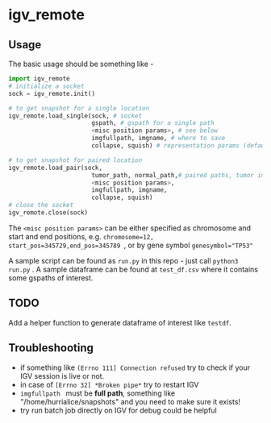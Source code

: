 # igv_remote

## Usage

The basic usage should be something like - 

```python
import igv_remote
# initialize a socket
sock = igv_remote.init()

# to get snapshot for a single location
igv_remote.load_single(sock, # socket
                       gspath, # gspath for a single path
                       <misc position params>, # see below
                       imgfullpath, imgname, # where to save
                       collapse, squish) # representation params (default=F,T)

# to get snapshot for paired location
igv_remote.load_pair(sock, 
                       tumor_path, normal_path,# paired paths, tumor in the upper track
                       <misc position params>, 
                       imgfullpath, imgname, 
                       collapse, squish) 
# close the socket
igv_remote.close(sock)
```

The `<misc position params>` can be either specified as chromosome and start and end positions, e.g. `chromosome=12, start_pos=345729,end_pos=345789 `, or by gene symbol `genesymbol="TP53"`

A sample script can be found as `run.py` in this repo - just call `python3 run.py` . A sample dataframe can be found at `test_df.csv` where it contains some gspaths of interest.

## TODO

Add a helper function to generate dataframe of interest like `testdf`.

## Troubleshooting

* if something like `(Errno 111] Connection refused`  try to check if your IGV session is live or not.
* in case of `[Errno 32] *Broken pipe*` try to restart IGV
* `imgfullpath ` must be **full path**, something like "/home/hurrialice/snapshots" and you need to make sure it exists!
* try run batch job directly on IGV for debug could be helpful